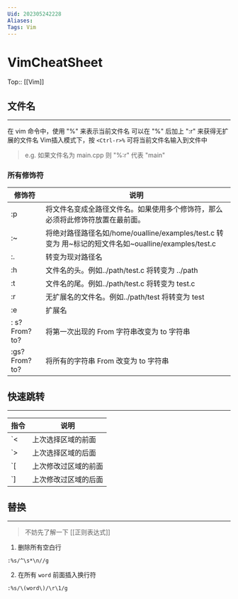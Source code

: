 ```yaml
---
Uid: 202305242228
Aliases: 
Tags: Vim
---
```

# VimCheatSheet
Top:: [[Vim]]

## 文件名
---
在 vim 命令中，使用 "%" 来表示当前文件名
可以在 "%" 后加上 ":r" 来获得无扩展的文件名
Vim插入模式下，按 `<Ctrl-r>%` 可将当前文件名输入到文件中

> e.g. 如果文件名为 main.cpp 则 "%:r" 代表 "main"

### 所有修饰符

| 修饰符       | 说明                                                                                                 |
| ------------ | ---------------------------------------------------------------------------------------------------- |
| :p           | 将文件名变成全路径文件名。如果使用多个修饰符，那么必须将此修饰符放置在最前面。                       |
| :~           | 将绝对路径路径名如/home/oualline/examples/test.c 转变为 用~标记的短文件名如~oualline/examples/test.c |
| :.           | 转变为现对路径名                                                                                     |
| :h           | 文件名的头。例如../path/test.c 将转变为 ../path                                                      |
| :t           | 文件名的尾。例如../path/test.c 将转变为 test.c                                                       |
| :r           | 无扩展名的文件名。例如../path/test 将转变为 test                                                     |
| :e           | 扩展名                                                                                               |
| : s?From?to? | 将第一次出现的 From 字符串改变为 to 字符串                                                           |
| :gs?From?to? | 将所有的字符串 From 改变为 to 字符串                                                                 |

## 快速跳转 
---

| 指令 | 说明                |
| ---- | ------------------ |
| \`<  | 上次选择区域的前面 |
| \`>  | 上次选择区域的后面 |
| \`\[  | 上次修改过区域的前面 |
| \`\]  | 上次修改过区域的后面 |

## 替换
---
> 不妨先了解一下 [[正则表达式]]

1. 删除所有空白行

```vim
:%s/^\s*\n//g
```

2. 在所有 `word` 前面插入换行符

```vim
:%s/\(word\)/\r\1/g
```
